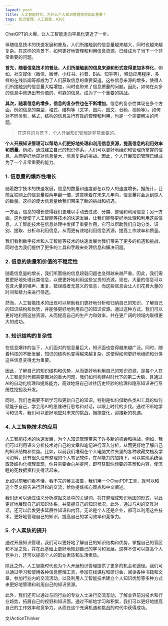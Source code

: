 ```yaml
---
layout: post
title: 人工智能时代，为什么个人知识管理变得如此重要？
tags: 知识管理，人工智能，AIGC
---
```


ChatGPT的火爆，让人工智能走向平民化更近了一步。

伴随信息技术的快速发展和普及，人们所接触到的信息量越来越大，同时也越来越复杂。在这样的背景下，如何更好地管理和利用信息资源，已经成为了当下一个非常重要的问题。

**首先，随着信息技术的普及，人们所接触到的信息来源和形式变得更加多样化**。例如，社交媒体（微信、微博、小红书、抖音、B站、知乎等）、移动应用程序、多样的在线新闻等都成为了人们获取信息的重要渠道。这些信息来源的增多，使得人们所接触到的信息量大幅增加，同时也带来了信息质量的问题。因此，如何在众多的信息中筛选出有价值的、可靠的信息，成为了一个重要的挑战。

**其次，随着信息的增多，信息的复杂性也在不断增加**。信息的复杂性体现在多个方面，例如信息的类型、格式、结构等（文字、图片、图文、音频、视频等）。如何对不同类型、格式、结构的信息进行有效的管理和利用，也是一个需要解决的问题。

>在这样的背景下，个人开展知识管理是非常重要的。

**个人开展知识管理可以帮助人们更好地处理和利用信息资源，提高信息的利用效率和质量**。例如，通过建立自己的知识体系，人们可以更好地组织和管理所掌握的信息，从而更好地应对信息量大、信息复杂的挑战。因此，个人开展知识管理已经成为了一个非常重要的能力。


### 1. 信息量的爆炸性增长

随着数字技术的快速发展，信息的数量和速度都在以惊人的速度增长。据统计，目前互联网上的信息量每两年翻一倍，这意味着在未来几年内，信息量将会达到惊人的数量。这样的庞大信息量给我们带来了新的挑战和机遇。

一方面，信息的增长使得我们更难以手动去过滤、分类、整理和利用信息；另一方面，这也促使了人工智能等技术的快速发展，让我们能够更好地处理和利用这些信息。人工智能技术在信息处理中发挥了重要作用，它可以帮助我们自动分类、识别、提取、分析和利用信息，从而更有效地利用信息资源，提高工作效率和质量。

我们看到数字技术和人工智能等技术的快速发展为我们带来了更多的机遇和挑战，同时也为我们提供了更多的工具和手段来处理信息和解决问题。


### 2. 信息的质量和价值的不稳定性

随着信息量的增长，我们所面临的信息超载问题也变得越来越严重。因此，我们需要更好地处理此类信息，以便更好地利用这些宝贵的资源。现在，大量的信息可以包含大量的噪声、重复、错误或者无意义的信息，而这些信息会让人们花费大量的时间和精力来进行筛选。

然而，人工智能技术的出现可以帮助我们更好地分析和归纳自己的知识，了解自己的知识结构和优势，并能够更好地利用自己的知识资源。通过这种方式，我们可以更好地利用这些资源，从而提高自己的生产力和效率，并在更广阔的领域内取得更大的成功。

### 3. 知识结构的复杂性

在信息爆炸的当下，人们面对的信息量巨大，知识面也变得越来越广泛。同时，随着科技的不断发展，知识的结构也变得越来越复杂，这使得如何更好地组织和分类这些信息变得尤为重要。

因此，了解自己的知识结构和优势，从而更好地利用自己的知识资源，是每个人在人工智能时代都需要面对的重大问题，我们如何构建AI时代下的第二大脑，且通过AI的自动化梳理和提炼能力，高效地将自己过往历史经验的梳理和隐形知识进行系统性挖掘及开发。

同时，我们也需要不断学习和更新自己的知识，特别是如何借助各类AI工具的如何赋能于自己，学会用AI的思维进行思考和对话，以跟上时代的步伐。通过不断地学习和思考，我们可以更好地应对未来的挑战，拥抱变化，迎接新的机遇。

### 4. 人工智能技术的应用

人工智能技术的快速发展，为个人知识管理带来了许多新的机会和挑战。例如，我们可以利用语义分析技术对自己的文章和笔记进行深入分析，从而更好地了解自己的知识结构和优势。比如，以前我们堆砌在个人电脑文件夹里的各种收藏文档及学习资料，还有很久没有整理的个人笔记软件，在AI能力的加持下，可以实现系统读取及结构化梳理呈现，你只需要会向AI提问，即可获取你想要的答案和内容，使沉睡的死数据资料变得活起来。

比如以前我们看不懂，看不完的英文报告，我们用一个ChatPDF工具，就可以和这个英文报告进行轻松的交流，给你提炼核心观点和中文阐述。

我们还可以通过语义分析挖掘文章中的关键词，将其整理成知识地图的形式，以此更好地展现自己的知识体系，并掌握自己的知识状况。此外，通过与AI的交互对话，还可以启发更多延展性知识和内容。无论是个人还是企业，都可以利用这些技术，更好地管理自己的知识，提高自己的学习效率和竞争力。

### 5. 个人素质的提升

通过开展知识管理，我们可以更好地了解自己的知识结构和优势，掌握自己的盲区和不足之处，并在此基础上更好地规划自己的学习和发展。这样不仅可以提高个人竞争力，还可以提高个人的职业素质和生活素质。

除此之外，人工智能时代也为个人开展知识管理提供了更多的机会和途径。我们可以通过学习和使用各种信息整理工具，参加在线课程和研讨会，阅读各种书籍和文章，参加行业内的交流活动，以及利用人工智能技术建立个人知识优势等多种方式来更好地管理和利用自己的知识资源。

此外，我们还可以通过与同行业的专业人士进行交流互动，了解业界前沿技术和行业趋势，拓展自己的视野和知识面。通过不断地学习和积累，我们可以更好地提高自己的工作效率和竞争力，从而在这个充满机遇和挑战的时代中获得成功。

文/ActionThinker


